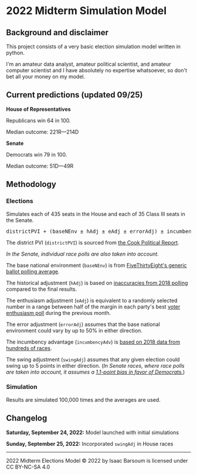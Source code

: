 # 2022 Midterm Simulation Model

## Background and disclaimer
This project consists of a very basic election simulation model written in python.

I'm an amateur data analyst, amateur political scientist, and amateur computer scientist and I have absolutely no expertise whatsoever, so don't bet all your money on my model.

## Current predictions (updated 09/25)

**House of Representatives**

Republicans win 64 in 100.

Median outcome: 221R—214D

**Senate**

Democrats win 79 in 100.

Median outcome: 51D—49R

## Methodology

### Elections
Simulates each of 435 seats in the House and each of 35 Class III seats in the Senate.

<pre>districtPVI + (baseNEnv ± hAdj ± eAdj ± errorAdj) ± incumbencyAdv + swingAdj = election result</pre>


The district PVI (<code>districtPVI</code>) is sourced from [the Cook Political Report](https://www.cookpolitical.com/cook-pvi/2022-partisan-voting-index/district-map-and-list).

*In the Senate, individual race polls are also taken into account.*

The base national environment (<code>baseNEnv</code>) is from [FiveThirtyEight's generic ballot polling average](https://projects.fivethirtyeight.com/polls/generic-ballot/).

The historical adjustment (<code>hAdj</code>) is based on [inaccuracies from 2018 polling](https://projects.fivethirtyeight.com/polls/generic-ballot/2018/) compared to the final results.

The enthusiasm adjustment (<code>eAdj</code>) is equivalent to a randomly selected number in a range between half of the margin in each party's best [voter enthusiasm poll](https://morningconsult.com/2022-midterm-elections-tracker/) during the previous month.

The error adjustment (<code>errorAdj</code>) assumes that the base national environment could vary by up to 50% in either direction.

The incumbency advantage (<code>incumbencyAdv</code>) is [based on 2018 data from hundreds of races](https://fivethirtyeight.com/features/how-much-was-incumbency-worth-in-2018/).

The swing adjustment (<code>swingAdj</code>) assumes that any given election could swing up to 5 points in either direction. (*In Senate races, where race polls are taken into account, it assumes a [1.1-point bias in favor of Democrats.](https://fivethirtyeight.com/features/will-the-polls-overestimate-democrats-again/)*)


### Simulation
Results are simulated 100,000 times and the averages are used.

## Changelog
**Saturday, September 24, 2022:** Model launched with initial simulations

**Sunday, September 25, 2022:** Incorporated <code>swingAdj</code> in House races

___

2022 Midterm Elections Model © 2022 by Isaac Barsoum is licensed under CC BY-NC-SA 4.0
